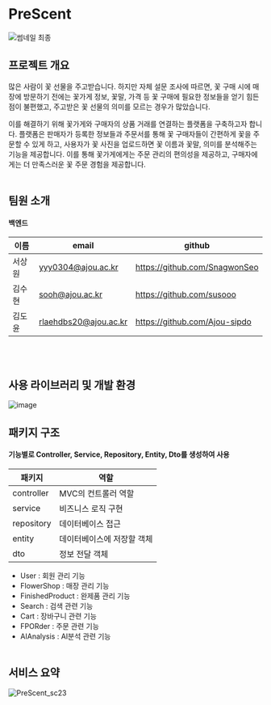 # PreScent
![썸네일 최종](https://github.com/PreScent-sc23/PreScent/assets/118275773/9dea5ed9-c31e-4053-8ee6-0a57b68c2c65)


## 프로젝트 개요
  많은 사람이 꽃 선물을 주고받습니다. 하지만 자체 설문 조사에 따르면, 꽃 구매 시에 매장에 방문하기 전에는 꽃가게 정보, 꽃말, 가격 등 꽃 구매에 필요한 정보들을 얻기 힘든 점이 불편했고, 주고받은 꽃 선물의 의미를 모르는 경우가 많았습니다.

  이를 해결하기 위해 꽃가게와 구매자의 상품 거래를 연결하는 플랫폼을 구축하고자 합니다. 플랫폼은 판매자가 등록한 정보들과 주문서를 통해 꽃 구매자들이 간편하게 꽃을 주문할 수 있게 하고, 사용자가 꽃 사진을 업로드하면 꽃 이름과 꽃말, 의미를 분석해주는 기능을 제공합니다. 
이를 통해 꽃가게에게는 주문 관리의 편의성을 제공하고, 구매자에게는 더 만족스러운 꽃 주문 경험을 제공합니다.
<br/><br/>

## 팀원 소개
#### 백엔드
|**이름**|**email**|**github**|
|--|-----|-----|
|서상원|yyy0304@ajou.ac.kr|https://github.com/SnagwonSeo|
|김수현|sooh@ajou.ac.kr|https://github.com/susooo|
|김도윤|rlaehdbs20@ajou.ac.kr|https://github.com/Ajou-sipdo|

<br/> <br/>

## 사용 라이브러리 및 개발 환경
![image](https://github.com/PreScent-sc23/backend/assets/118275773/26bde00a-22a3-435d-b21d-2d294830245d)


## 패키지 구조
#### 기능별로 Controller, Service, Repository, Entity, Dto를 생성하여 사용
|**패키지**|**역할**|
|--|-----|
|controller|MVC의 컨트롤러 역할|
|service|비즈니스 로직 구현|
|repository|데이터베이스 접근|
|entity|데이터베이스에 저장할 객체|
|dto|정보 전달 객체|

- User : 회원 관리 기능
- FlowerShop : 매장 관리 기능
- FinishedProduct : 완제품 관리 기능
- Search : 검색 관련 기능
- Cart : 장바구니 관련 기능
- FPORder : 주문 관련 기능
- AIAnalysis : AI분석 관련 기능
<br/> <br/>
## 서비스 요약

![PreScent_sc23](https://github.com/PreScent-sc23/PreScent/assets/118275773/002444e4-928d-4f7a-ab85-aedb05f58924)
